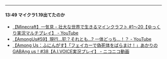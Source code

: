 ## 
---
#### 13:49 マイクラ1.19出てたのか
- [【Minecraft】一気見 - 壮大な世界で生きるマインクラフト #1～20【ゆっくり実況マルチプレイ】 - YouTube](https://www.youtube.com/watch?v=dmZpIG33Uf4)
- [【AmongUs#59】現行…犯？それとも...? 一体どっち…！？ - YouTube](https://www.youtube.com/watch?v=LIBt5sXO48I)
- [【Among Us：ふにんがす】「フェイカーで偽死体をばらまけ！」あかりのGABAng us！#38【A.I.VOICE実況プレイ】 - ニコニコ動画](https://www.nicovideo.jp/watch/sm40597210)